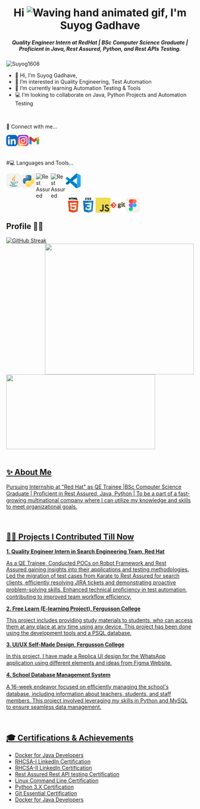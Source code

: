 <h1 align="center">Hi <img src="https://raw.githubusercontent.com/nixin72/nixin72/master/wave.gif"
         alt="Waving hand animated gif"
         height="45"
         width="45" />, I'm Suyog Gadhave</h1>
<h5 align="center">
Quality Engineer Intern at RedHat | BSc Computer Science Graduate | Proficient in Java, Rest Assured, Python, and Rest APIs Testing.
</h5>
<p align="left"> <img src="https://komarev.com/ghpvc/?username=Suyog1608&label=Profile%20views&color=0e75b6&style=flat" alt="Suyog1608" /> </p>
<p>

- 👋 Hi, I’m Suyog Gadhave,
- 👀 I’m interested in Quality Engineering, Test Automation
- 🌱 I’m currently learning Automation Testing & Tools
- 💻 I’m looking to collaborate on Java, Python Projects and Automation Testing
<br />

🔗 Connect with me...

[<img align="left" alt="# | LinkedIn" width="30px" src="https://github.com/tandpfun/skill-icons/blob/main/icons/LinkedIn.svg"/>](https://www.linkedin.com/in/suyog-gadhave-b7424b248/)
[<img align="left" alt="#" width="30px" src="https://github.com/tandpfun/skill-icons/blob/main/icons/Instagram.svg" />](https://www.instagram.com/gadhave_suyog/)
[<img align="left" alt="#" width="30px" src="https://github.com/tandpfun/skill-icons/blob/main/icons/Gmail-Light.svg" />](gadhavesuyog@gmail.com/)

<br />
<br />
<br />

#💻 Languages and Tools...

[<img align="left" alt="Java" width="40px" src="https://github.com/tandpfun/skill-icons/blob/main/icons/Java-Light.svg"/>](https://www.java.com/en/)
[<img align="left" alt="Python" width="40px" src="https://github.com/tandpfun/skill-icons/blob/main/icons/Python-Light.svg"/>](https://www.python.org)
[<img align="left" alt="Rest Assured" width="40px" src="https://rest-assured.io/img/logo-transparent.png"/>](https://rest-assured.io/)
[<img align="left" alt="Rest Assured" width="40px" src="https://upload.wikimedia.org/wikipedia/commons/e/e4/Robot-framework-logo.png"/>](https://robotframework.org/)
[<img align="left" alt="Visual Studio Code" width="40px" src="https://raw.githubusercontent.com/github/explore/80688e429a7d4ef2fca1e82350fe8e3517d3494d/topics/visual-studio-code/visual-studio-code.png" />](https://code.visualstudio.com/)

<br />
<br />
<br />

[<img align="left" alt="HTML5" width="40px" src="https://raw.githubusercontent.com/github/explore/80688e429a7d4ef2fca1e82350fe8e3517d3494d/topics/html/html.png" />](https://www.w3schools.com/html/)
[<img align="left" alt="CSS3" width="40px" src="https://raw.githubusercontent.com/github/explore/80688e429a7d4ef2fca1e82350fe8e3517d3494d/topics/css/css.png" />](https://www.html.com/)
[<img align="left" alt="JavaScript" width="40px" src="https://raw.githubusercontent.com/github/explore/80688e429a7d4ef2fca1e82350fe8e3517d3494d/topics/javascript/javascript.png" />](https://www.javascript.com/)
[<img align="left" alt="Git" width="40px" src="https://raw.githubusercontent.com/github/explore/80688e429a7d4ef2fca1e82350fe8e3517d3494d/topics/git/git.png" />](https://git-scm.com/)
[<img align="left" alt="Figma" width="40px" src="https://github.com/tandpfun/skill-icons/blob/main/icons/Figma-Light.svg" />](https://www.figma.com/)

<br />
<br />

## Profile 👀🎩
<a align= "center" href="https://github.com/Suyog1608">
<a href="https://git.io/streak-stats"><img src="https://github-readme-streak-stats.herokuapp.com?user=Suyog1608" alt="GitHub Streak" />
<img align="right" height="350" width="400" src="https://cdn.dribbble.com/users/2238041/screenshots/4763918/working.gif" />
</p>
<img height="200px" width="400" src="https://github-readme-stats.vercel.app/api?username=Suyog1608&count_private=true&theme=radical&show_icons=true" />

<br />
<br />

## ✨ About Me
Pursuing Internship at "Red Hat" as QE Trainee |BSc Computer Science Graduate | Proﬁcient in Rest Assured, Java, Python | To be a part of a fast-growing multinational company where I can utilize my knowledge and skills to meet organizational goals.

<br />

## 👨‍💻 Projects I Contributed Till Now
<p><b> 1. Quality Engineer Intern in Search Engineering Team, Red Hat </b></p>
<p> As a QE Trainee,
         Conducted POCs on Robot Framework and Rest Assured,gaining insights into their applications            and testing methodologies.
         Led the migration of test cases from Karate to Rest
         Assured for search clients, eﬃciently resolving JIRA
         tickets and demonstrating proactive problem-solving
         skills. Enhanced technical proﬁciency in test automation,
contributing to improved team workﬂow eﬃciency.</p> 

<p><b> 2. Free Learn (E-learning Project), Fergusson College </b></p>
<p> This project includes providing study materials to students, who can access them at any place at any time using any device. This project has been done using the development tools and a PSQL
database.</p> 

<p><b> 3. UI/UX Self-Made Design, Fergusson College </b></p>
<p> In this project, I have made a Replica UI design for the WhatsApp application using diﬀerent elements and ideas from Figma Website.</p> 

<p><b> 4. School Database Management System </b></p>
<p> A 16-week endeavor focused on eﬃciently managing the school's database, including information about teachers, students, and staﬀ members. This project involved leveraging my skills in Python and MySQL to ensure seamless data management.</p> 

<br />

## 🎓 Certifications & Achievements
- [Docker for Java Developers](https://www.udemy.com/certificate/UC-0feb361a-77c6-404e-ba76-683bb05f6e50/)
- [RHCSA-I LinkedIn Certification](https://www.linkedin.com/learning/certificates/954f7fdec2fa97a6b794a432c4528fe950ce5164bae2f3bd48a84302173a1639)
- [RHCSA-II LinkedIn Certification](https://www.linkedin.com/learning/certificates/dd6a1b00586da10016d9f5b31bded8a6f84c95a65c1396b9222260f1d50992cc)
- [Rest Assured Rest API testing Certification](https://www.linkedin.com/learning/certificates/37ecc9ca16032edc9777a708e89c5ac10b2b58ff0558504379c253b98f87284a)
- [Linux Command Line Certification](https://www.linkedin.com/learning/certificates/0ff93848d45fbd541be497ea1059be6345e533617570639aa9837b9851b42772)
- [Python 3.X Certification](https://www.simplilearn.com/free-python-programming-course-skillup?utm_source=shared-certificate&utm_medium=shared-course&utm_campaign=shared-certificate-course-promotion)
- [Git Essential Certification](https://www.linkedin.com/learning/certificates/128afa2c68b821356b7957ceb85514d43e42ff3801481f72ee8d845d509cf4cc)
- [Docker for Java Developers](https://www.linkedin.com/learning/certificates/c4a580f1c7f142641196e55fbf185ff1fa81d112d5513c4de749ff102d3636e1)
<!---
Suyog1608/Suyog1608 is a ✨ special ✨ repository because its `README.md` (this file) appears on your GitHub profile.
You can click the Preview link to take a look at your changes.
--->

